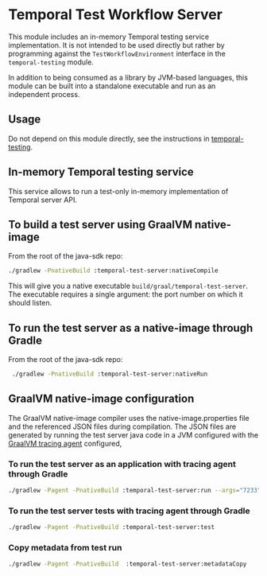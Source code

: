 # Temporal Test Workflow Server

This module includes an in-memory Temporal testing service implementation. It is
not intended to be used directly but rather by programming against the
`TestWorkflowEnvironment` interface in the `temporal-testing` module.

In addition to being consumed as a library by JVM-based languages, this module
can be built into a standalone executable and run as an independent process.

## Usage

Do not depend on this module directly, see the instructions in
[temporal-testing](../temporal-testing/README.md).

## In-memory Temporal testing service 

This service allows to run a test-only in-memory implementation of Temporal server API.

## To build a test server using GraalVM native-image

From the root of the java-sdk repo:
```bash
./gradlew -PnativeBuild :temporal-test-server:nativeCompile
```
This will give you a native executable `build/graal/temporal-test-server`. The
executable requires a single argument: the port number on which it should
listen.

## To run the test server as a native-image through Gradle

From the root of the java-sdk repo:
```bash
 ./gradlew -PnativeBuild :temporal-test-server:nativeRun    
```


## GraalVM native-image configuration

The GraalVM native-image compiler uses the native-image.properties file and the
referenced JSON files during compilation. The JSON files are generated by
running the test server java code in a JVM configured with the [GraalVM tracing
agent](https://www.graalvm.org/latest/reference-manual/native-image/metadata/AutomaticMetadataCollection/) configured,

### To run the test server as an application with tracing agent through Gradle

```bash
./gradlew -Pagent -PnativeBuild :temporal-test-server:run --args="7233" 
```

### To run the test server tests with tracing agent through Gradle

```bash
./gradlew -Pagent -PnativeBuild :temporal-test-server:test 
```

### Copy metadata from test run
```bash
./gradlew -Pagent -PnativeBuild  :temporal-test-server:metadataCopy
```